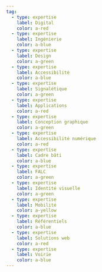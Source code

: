 ```yaml
---
tag:
  - type: expertise
    label: Digital
    color: a-red
  - type: expertise
    label: Ingénierie
    color: a-blue
  - type: expertise
    label: Design
    color: a-green
  - type: expertise
    label: Accessibilité
    color: a-blue
  - type: expertise
    label: Signalétique
    color: a-green
  - type: expertise
    label: Applications
    color: a-red
  - type: expertise
    label: Conception graphique
    color: a-green
  - type: expertise
    label: Accessibilité numérique
    color: a-red
  - type: expertise
    label: Cadre bâti
    color: a-blue
  - type: expertise
    label: FALC
    color: a-green
  - type: expertise
    label: Identité visuelle
    color: a-green
  - type: expertise
    label: Mobilité
    color: a-yellow
  - type: expertise
    label: Référentiels
    color: a-blue
  - type: expertise
    label: Solutions web
    color: a-red
  - type: expertise
    label: Voirie
    color: a-blue
---
```

